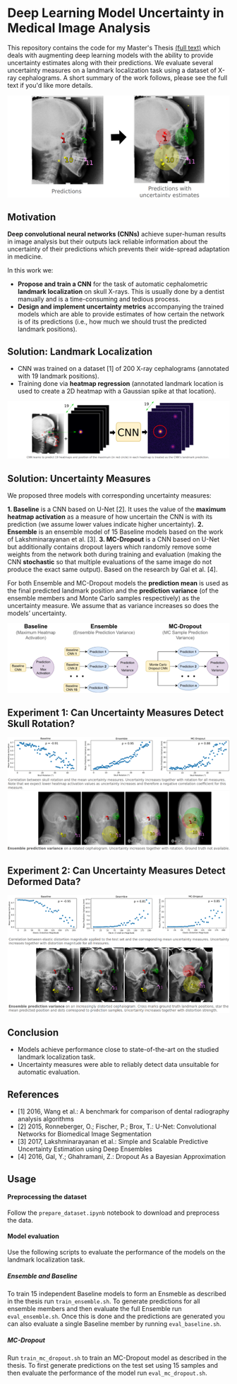 # Deep Learning Model Uncertainty in Medical Image Analysis

This repository contains the code for my Master's Thesis [(full text)](https://www.vutbr.cz/www_base/zav_prace_soubor_verejne.php?file_id=198231) which deals with augmenting deep learning models with the ability to provide uncertainty estimates along with their predictions. We evaluate several uncertainty measures on a landmark localization task using a dataset of X-ray cephalograms. A short summary of the work follows, please see the full text if you'd like more details.

![](https://github.com/ddrevicky/deep-learning-uncertainty/blob/master/images/predictions_and_estimates.png)

## Motivation
**Deep convolutional neural networks (CNNs)** achieve super-human results in image analysis but their outputs lack reliable information about the uncertainty of their predictions which prevents their wide-spread adaptation in medicine.

In this work we:
 - **Propose and train a CNN** for the task of automatic cephalometric **landmark localization** on skull X-rays. This is usually done by a dentist manually and is a time-consuming and tedious process.
 - **Design and implement uncertainty metrics** accompanying the trained models which are able to provide estimates of how certain the network is of its predictions (i.e., how much we should trust the predicted landmark positions).

## Solution: Landmark Localization
- CNN was trained on a dataset [1] of 200 X-ray cephalograms (annotated with 19 landmark positions). 
- Training done via **heatmap regression** (annotated landmark location is used to create a 2D heatmap with a Gaussian spike at that location).

![](https://github.com/ddrevicky/deep-learning-uncertainty/blob/master/images/landmark_solution.png)

## Solution: Uncertainty Measures
We proposed three models with corresponding uncertainty measures:

**1. Baseline** is a CNN based on U-Net [2]. It uses the value of the **maximum heatmap activation** as a measure of how uncertain the CNN is with its prediction (we assume lower values indicate higher uncertainty).
**2. Ensemble** is an ensemble model of 15 Baseline models based on the work of Lakshminarayanan et al. [3]. 
**3. MC-Dropout** is a CNN based on U-Net but additionally contains dropout layers which randomly remove some weights from the network both during training and evaluation (making the CNN **stochastic** so that multiple evaluations of the same image do not produce the exact same output). Based on the research by Gal et al. [4].

For both Ensemble and MC-Dropout models the **prediction mean** is used as the final predicted landmark position and the **prediction variance** (of the ensemble members and Monte Carlo samples respectively) as the uncertainty measure. We assume that as variance increases so does the models’ uncertainty.

![](https://github.com/ddrevicky/deep-learning-uncertainty/blob/master/images/models.png)

## Experiment 1: Can Uncertainty Measures Detect Skull Rotation?
![](https://github.com/ddrevicky/deep-learning-uncertainty/blob/master/images/correlation_skull_rotation.png)
![](https://github.com/ddrevicky/deep-learning-uncertainty/blob/master/images/skull_rotation.png)

## Experiment 2: Can Uncertainty Measures Detect Deformed Data?
![](https://github.com/ddrevicky/deep-learning-uncertainty/blob/master/images/correlation_distorted.png)
![](https://github.com/ddrevicky/deep-learning-uncertainty/blob/master/images/elastic_distortion.png)

## Conclusion
- Models achieve performance close to state-of-the-art on the studied landmark localization task.
- Uncertainty measures were able to reliably detect data unsuitable for automatic evaluation.

## References
- [1] 2016, Wang et al.: A benchmark for comparison of dental radiography analysis algorithms
- [2] 2015, Ronneberger, O.; Fischer, P.; Brox, T.: U-Net: Convolutional Networks for Biomedical Image Segmentation
- [3] 2017, Lakshminarayanan et al.: Simple and Scalable Predictive Uncertainty Estimation using Deep Ensembles
- [4] 2016, Gal, Y.; Ghahramani, Z.: Dropout As a Bayesian Approximation 

## Usage

#### Preprocessing the dataset
Follow the `prepare_dataset.ipynb` notebook to download and preprocess the data.

#### Model evaluation

Use the following scripts to evaluate the performance of the models on the landmark localization task.

##### Ensemble and Baseline
To train 15 independent Baseline models to form an Ensmeble as described in the thesis run `train_ensemble.sh`.
To generate predictions for all ensemble members and then evaluate the full Ensemble run `eval_ensemble.sh`.
Once this is done and the predictions are generated you can also evaluate a single Baseline member by running `eval_baseline.sh`.

##### MC-Dropout
Run `train_mc_dropout.sh` to train an MC-Dropout model as described in the thesis.
To first generate predictions on the test set using 15 samples and then evaluate the performance of the model run `eval_mc_dropout.sh`.
